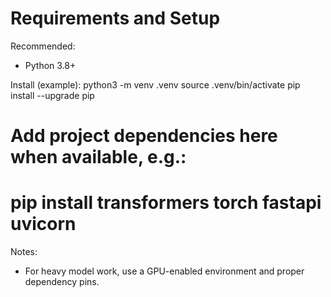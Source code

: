 # Requirements and Setup

Recommended:
- Python 3.8+

Install (example):
python3 -m venv .venv
source .venv/bin/activate
pip install --upgrade pip
# Add project dependencies here when available, e.g.:
# pip install transformers torch fastapi uvicorn

Notes:
- For heavy model work, use a GPU-enabled environment and proper dependency pins.
